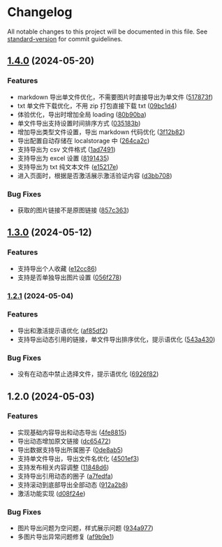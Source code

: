 # Changelog

All notable changes to this project will be documented in this file. See [standard-version](https://github.com/conventional-changelog/standard-version) for commit guidelines.

## [1.4.0](https://github.com/wujieli0207/jike-export-extension/compare/v1.3.0...v1.4.0) (2024-05-20)


### Features

* markdown 导出单文件优化，不需要图片时直接导出为单文件 ([517873f](https://github.com/wujieli0207/jike-export-extension/commit/517873fdc03bb779a986cff0223d19580383db4d))
* txt 单文件下载优化，不用 zip 打包直接下载 txt ([09bc1d4](https://github.com/wujieli0207/jike-export-extension/commit/09bc1d46c73d34f9deb94a2c2f65a8ea5024da8f))
* 体验优化，导出时增加全局 loading ([80b90ba](https://github.com/wujieli0207/jike-export-extension/commit/80b90baf6129e92f266217cf90b1aa947af3a3d0))
* 单文件导出支持设置时间排序方式 ([035183b](https://github.com/wujieli0207/jike-export-extension/commit/035183bbb31be3700efee784ee941ea3595d21bc))
* 增加导出类型文件设置，导出 markdown 代码优化 ([3f12b82](https://github.com/wujieli0207/jike-export-extension/commit/3f12b82bf85a0bacd7655ddb5eb692b076716eb7))
* 导出配置自动存储在 localstorage 中 ([264ca2c](https://github.com/wujieli0207/jike-export-extension/commit/264ca2c9044b4c656267474088248489dd5b7257))
* 支持导出为 csv 文件格式 ([1ad7491](https://github.com/wujieli0207/jike-export-extension/commit/1ad74917a921d813ff0ebb284d58566fc0398121))
* 支持导出为 excel 设置 ([8191435](https://github.com/wujieli0207/jike-export-extension/commit/81914352e0cc508017f1287b7a917f4ba89ff092))
* 支持导出为 txt 纯文本文件 ([e15217e](https://github.com/wujieli0207/jike-export-extension/commit/e15217ef18c0cdeb85f81cf95a19b6efec75c1f6))
* 进入页面时，根据是否激活展示激活验证内容 ([d3bb708](https://github.com/wujieli0207/jike-export-extension/commit/d3bb708e167f21f19e89fcb185a06b05e132c96d))


### Bug Fixes

* 获取的图片链接不是原图链接 ([857c363](https://github.com/wujieli0207/jike-export-extension/commit/857c363e3e009c9abd69d78cb24a3748274cc760))

## [1.3.0](https://github.com/wujieli0207/jike-export-extension/compare/v1.2.1...v1.3.0) (2024-05-12)


### Features

* 支持导出个人收藏 ([e12cc86](https://github.com/wujieli0207/jike-export-extension/commit/e12cc86646bf2026ac5955392dfaafcd92855642))
* 支持是否单独导出图片设置 ([056f278](https://github.com/wujieli0207/jike-export-extension/commit/056f27880a66c4fc1156b8d4e9998b69ecc118fd))

### [1.2.1](https://github.com/wujieli0207/jike-export-extension/compare/v1.2.0...v1.2.1) (2024-05-04)


### Features

* 导出和激活提示语优化 ([af85df2](https://github.com/wujieli0207/jike-export-extension/commit/af85df2c703e149e1ed9ca88cf228457cd834be2))
* 支持导出动态引用的链接，单文件导出排序优化，提示语优化 ([543a430](https://github.com/wujieli0207/jike-export-extension/commit/543a430372eb7aab11d77a3df657e8363b344ff4))


### Bug Fixes

* 没有在动态中禁止选择文件，提示语优化 ([6926f82](https://github.com/wujieli0207/jike-export-extension/commit/6926f82818807797e997a2d3f665d80288150bed))

## 1.2.0 (2024-05-03)


### Features

* 实现基础内容导出和动态导出 ([4fe8815](https://github.com/wujieli0207/jike-export-extension/commit/4fe881566bd34646fed19727361df96f77d61eb0))
* 导出动态增加原文链接 ([dc65472](https://github.com/wujieli0207/jike-export-extension/commit/dc654726a1753d8ba1179c36eb8c9a6a35c4c464))
* 导出数据支持导出所属圈子 ([0de8ab5](https://github.com/wujieli0207/jike-export-extension/commit/0de8ab55047f5317a31e48d0470b95b5674277aa))
* 支持单文件导出，导出文件名优化 ([4501ef3](https://github.com/wujieli0207/jike-export-extension/commit/4501ef36301dbeb28da0976fdc0212936ccf950f))
* 支持发布相关内容调整 ([11848d6](https://github.com/wujieli0207/jike-export-extension/commit/11848d611e218fffe0157fd2f20650975ace3ab6))
* 支持导出引用动态的圈子 ([a7fedfa](https://github.com/wujieli0207/jike-export-extension/commit/a7fedfa2f6c56edf4cfa9d62c66f1c10a4284831))
* 支持滚动到底部导出全部动态 ([912a2b8](https://github.com/wujieli0207/jike-export-extension/commit/912a2b81556b829610f69c87064c5fa584cd8b23))
* 激活功能实现 ([d08f24e](https://github.com/wujieli0207/jike-export-extension/commit/d08f24ebb573aecbbdac43415de435515fafdd42))


### Bug Fixes

* 图片导出问题为空问题，样式展示问题 ([934a977](https://github.com/wujieli0207/jike-export-extension/commit/934a9771f84a57c376a1b0b693535cc5380f447e))
* 多图片导出异常问题修复 ([af9b9e1](https://github.com/wujieli0207/jike-export-extension/commit/af9b9e1d90950e912988dc3eef38b0f81a10241c))
